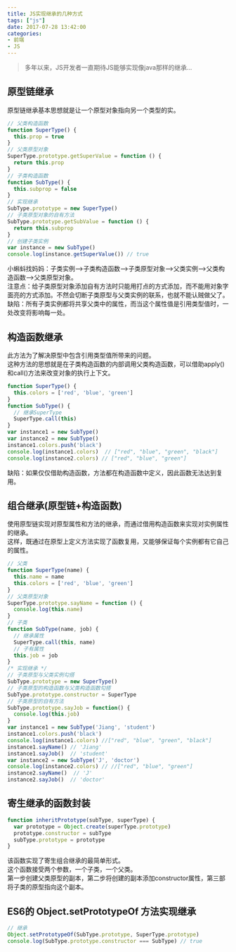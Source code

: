 ```yaml
---
title: JS实现继承的几种方式
tags: ["js"]
date: 2017-07-28 13:42:00
categories:
- 前端
- JS
---
```

> 多年以来，JS开发者一直期待JS能够实现像java那样的继承...

<!-- more -->
## 原型链继承
原型链继承基本思想就是让一个原型对象指向另一个类型的实。
```js
// 父类构造函数
function SuperType() {
  this.prop = true
}
// 父类原型对象
SuperType.prototype.getSuperValue = function () {
  return this.prop
}
// 子类构造函数
function SubType() {
  this.subprop = false
}
// 实现继承
SubType.prototype = new SuperType()
// 子类原型对象的自有方法
SubType.prototype.getSubValue = function () {
  return this.subprop
}
// 创建子类实例
var instance = new SubType()
console.log(instance.getSuperValue()) // true
```  
小蝌蚪找妈妈：子类实例-->子类构造函数-->子类原型对象-->父类实例-->父类构造函数-->父类原型对象。  
注意点：给子类原型对象添加自有方法时只能用打点的方式添加，而不能用对象字面亮的方式添加。不然会切断子类原型与父类实例的联系，也就不能认贼做父了。  
缺陷：所有子类实例都将共享父类中的属性，而当这个属性值是引用类型值时，一处改变将影响每一处。

## 构造函数继承
此方法为了解决原型中包含引用类型值所带来的问题。  
这种方法的思想就是在子类构造函数的内部调用父类构造函数，可以借助apply()和call()方法来改变对象的执行上下文。  
```js
function SuperType() {
  this.colors = ['red', 'blue', 'green']
}
function SubType() {
  // 继承SuperType
  SuperType.call(this)
}
var instance1 = new SubType()
var instance2 = new SubType()
instance1.colors.push('black')
console.log(instance1.colors)  // ["red", "blue", "green", "black"]
console.log(instance2.colors) // ["red", "blue", "green"]
```
缺陷：如果仅仅借助构造函数，方法都在构造函数中定义，因此函数无法达到复用。    

## 组合继承(原型链+构造函数)
使用原型链实现对原型属性和方法的继承，而通过借用构造函数来实现对实例属性的继承。  
这样，既通过在原型上定义方法实现了函数复用，又能够保证每个实例都有它自己的属性。
```js
// 父类
function SuperType(name) {
  this.name = name
  this.colors = ['red', 'blue', 'green']
}
// 父类原型对象
SuperType.prototype.sayName = function () {
  console.log(this.name)
}
// 子类
function SubType(name, job) {
  // 继承属性
  SuperType.call(this, name)
  // 子有属性
  this.job = job
}
/* 实现继承 */
// 子类原型与父类实例勾搭
SubType.prototype = new SuperType()
// 子类原型的构造函数与父类构造函数勾搭
SubType.prototype.constructor = SuperType
// 子类原型的自有方法
SubType.prototype.sayJob = function() {
  console.log(this.job)
}
var instance1 = new SubType('Jiang', 'student')
instance1.colors.push('black')
console.log(instance1.colors) //["red", "blue", "green", "black"]
instance1.sayName() // 'Jiang'
instance1.sayJob()  // 'student'
var instance2 = new SubType('J', 'doctor')
console.log(instance2.colors) // //["red", "blue", "green"]
instance2.sayName()  // 'J'
instance2.sayJob()  // 'doctor'
```

## 寄生继承的函数封装
```js
function inheritPrototype(subType, superType) {
  var prototype = Object.create(superType.prototype)
  prototype.constructor = subType
  subType.prototype = prototype
}
```
该函数实现了寄生组合继承的最简单形式。  
这个函数接受两个参数，一个子类，一个父类。  
第一步创建父类原型的副本，第二步将创建的副本添加constructor属性，第三部将子类的原型指向这个副本。

## ES6的 Object.setPrototypeOf 方法实现继承
```js
// 继承
Object.setPrototypeOf(SubType.prototype, SuperType.prototype)
console.log(SubType.prototype.constructor === SubType) // true
```
